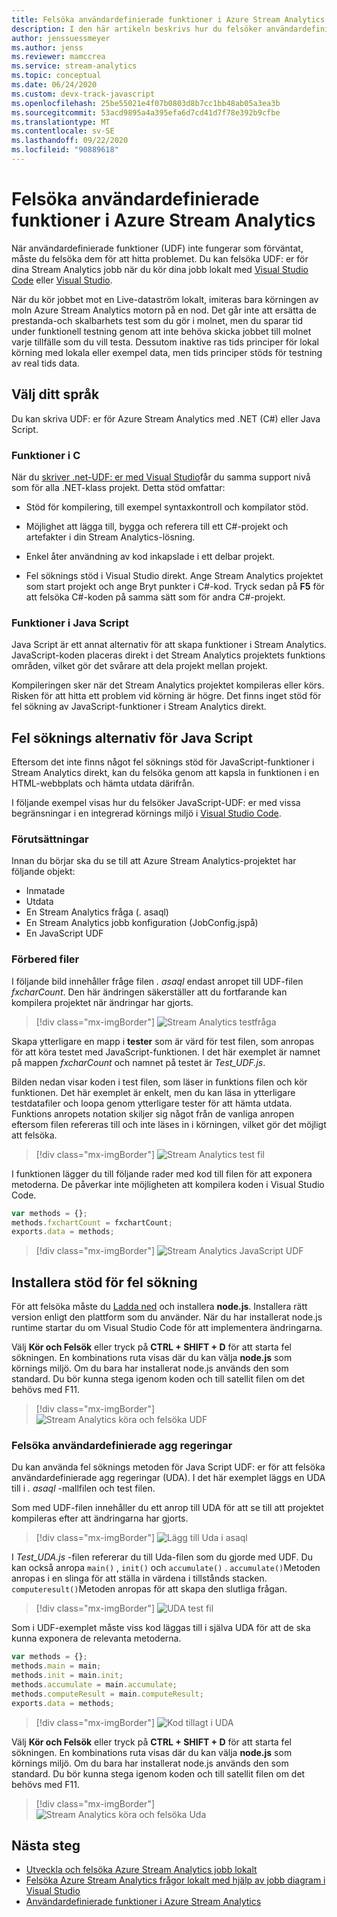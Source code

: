 ```yaml
---
title: Felsöka användardefinierade funktioner i Azure Stream Analytics
description: I den här artikeln beskrivs hur du felsöker användardefinierade funktioner i Azure Stream Analytics.
author: jenssuessmeyer
ms.author: jenss
ms.reviewer: mamccrea
ms.service: stream-analytics
ms.topic: conceptual
ms.date: 06/24/2020
ms.custom: devx-track-javascript
ms.openlocfilehash: 25be55021e4f07b0803d8b7cc1bb48ab05a3ea3b
ms.sourcegitcommit: 53acd9895a4a395efa6d7cd41d7f78e392b9cfbe
ms.translationtype: MT
ms.contentlocale: sv-SE
ms.lasthandoff: 09/22/2020
ms.locfileid: "90889618"
---
```

# <a name="debug-user-defined-functions-in-azure-stream-analytics"></a>Felsöka användardefinierade funktioner i Azure Stream Analytics 

När användardefinierade funktioner (UDF) inte fungerar som förväntat, måste du felsöka dem för att hitta problemet. Du kan felsöka UDF: er för dina Stream Analytics jobb när du kör dina jobb lokalt med [Visual Studio Code](visual-studio-code-local-run-live-input.md) eller [Visual Studio](stream-analytics-vs-tools-local-run.md).

När du kör jobbet mot en Live-dataström lokalt, imiteras bara körningen av moln Azure Stream Analytics motorn på en nod. Det går inte att ersätta de prestanda-och skalbarhets test som du gör i molnet, men du sparar tid under funktionell testning genom att inte behöva skicka jobbet till molnet varje tillfälle som du vill testa. Dessutom inaktive ras tids principer för lokal körning med lokala eller exempel data, men tids principer stöds för testning av real tids data.

## <a name="pick-your-language"></a>Välj ditt språk

Du kan skriva UDF: er för Azure Stream Analytics med .NET (C#) eller Java Script. 

### <a name="functions-in-c"></a>Funktioner i C # 

När du [skriver .net-UDF: er med Visual Studio](stream-analytics-edge-csharp-udf-methods.md)får du samma support nivå som för alla .NET-klass projekt. Detta stöd omfattar:

* Stöd för kompilering, till exempel syntaxkontroll och kompilator stöd.

* Möjlighet att lägga till, bygga och referera till ett C#-projekt och artefakter i din Stream Analytics-lösning. 

* Enkel åter användning av kod inkapslade i ett delbar projekt. 

* Fel söknings stöd i Visual Studio direkt. Ange Stream Analytics projektet som start projekt och ange Bryt punkter i C#-kod. Tryck sedan på **F5** för att felsöka C#-koden på samma sätt som för andra C#-projekt. 

### <a name="functions-in-javascript"></a>Funktioner i Java Script

Java Script är ett annat alternativ för att skapa funktioner i Stream Analytics. JavaScript-koden placeras direkt i det Stream Analytics projektets funktions områden, vilket gör det svårare att dela projekt mellan projekt.

Kompileringen sker när det Stream Analytics projektet kompileras eller körs. Risken för att hitta ett problem vid körning är högre. Det finns inget stöd för fel sökning av JavaScript-funktioner i Stream Analytics direkt.

## <a name="debug-options-for-javascript"></a>Fel söknings alternativ för Java Script

Eftersom det inte finns något fel söknings stöd för JavaScript-funktioner i Stream Analytics direkt, kan du felsöka genom att kapsla in funktionen i en HTML-webbplats och hämta utdata därifrån.

I följande exempel visas hur du felsöker JavaScript-UDF: er med vissa begränsningar i en integrerad körnings miljö i [Visual Studio Code](quick-create-visual-studio-code.md).

### <a name="prerequisites"></a>Förutsättningar

Innan du börjar ska du se till att Azure Stream Analytics-projektet har följande objekt:

* Inmatade 
* Utdata 
* En Stream Analytics fråga (. asaql) 
* En Stream Analytics jobb konfiguration (JobConfig.jspå)
* En JavaScript UDF

### <a name="prepare-files"></a>Förbered filer

I följande bild innehåller fråge filen *. asaql* endast anropet till UDF-filen *fxcharCount*. Den här ändringen säkerställer att du fortfarande kan kompilera projektet när ändringar har gjorts.

> [!div class="mx-imgBorder"]
> ![Stream Analytics testfråga](./media/debug-user-defined-functions/asaql-file.png)

Skapa ytterligare en mapp i **tester** som är värd för test filen, som anropas för att köra testet med JavaScript-funktionen. I det här exemplet är namnet på mappen *fxcharCount* och namnet på testet är *Test_UDF.js*. 

Bilden nedan visar koden i test filen, som läser in funktions filen och kör funktionen. Det här exemplet är enkelt, men du kan läsa in ytterligare testdatafiler och loopa genom ytterligare tester för att hämta utdata. Funktions anropets notation skiljer sig något från de vanliga anropen eftersom filen refereras till och inte läses in i körningen, vilket gör det möjligt att felsöka. 

> [!div class="mx-imgBorder"]
> ![Stream Analytics test fil](./media/debug-user-defined-functions/test-file.png)

I funktionen lägger du till följande rader med kod till filen för att exponera metoderna. De påverkar inte möjligheten att kompilera koden i Visual Studio Code.

```javascript
var methods = {};
methods.fxchartCount = fxchartCount;
exports.data = methods;
``` 

> [!div class="mx-imgBorder"]
> ![Stream Analytics JavaScript UDF](./media/debug-user-defined-functions/udf-file.png)
  
## <a name="install-debug-support"></a>Installera stöd för fel sökning

För att felsöka måste du [Ladda ned](https://nodejs.org/en/download/) och installera **node.js**. Installera rätt version enligt den plattform som du använder. När du har installerat node.js runtime startar du om Visual Studio Code för att implementera ändringarna. 

Välj **Kör och Felsök** eller tryck på **CTRL + SHIFT + D** för att starta fel sökningen. En kombinations ruta visas där du kan välja **node.js** som körnings miljö. Om du bara har installerat node.js används den som standard. Du bör kunna stega igenom koden och till satellit filen om det behövs med F11. 

> [!div class="mx-imgBorder"]
> ![Stream Analytics köra och felsöka UDF](./media/debug-user-defined-functions/run-debug-udf.png)

### <a name="debug-user-defined-aggregates"></a>Felsöka användardefinierade agg regeringar 

Du kan använda fel söknings metoden för Java Script UDF: er för att felsöka användardefinierade agg regeringar (UDA). I det här exemplet läggs en UDA till i *. asaql* -mallfilen och test filen.

Som med UDF-filen innehåller du ett anrop till UDA för att se till att projektet kompileras efter att ändringarna har gjorts. 

> [!div class="mx-imgBorder"]
> ![Lägg till Uda i asaql](./media/debug-user-defined-functions/asaql-uda.png)

I *Test_UDA.js* -filen refererar du till Uda-filen som du gjorde med UDF. Du kan också anropa `main()` , `init()` och `accumulate()` . `accumulate()`Metoden anropas i en slinga för att ställa in värdena i tillstånds stacken. `computeresult()`Metoden anropas för att skapa den slutliga frågan. 

> [!div class="mx-imgBorder"]
> ![UDA test fil](./media/debug-user-defined-functions/uda-test.png)

Som i UDF-exemplet måste viss kod läggas till i själva UDA för att de ska kunna exponera de relevanta metoderna.

```javascript
var methods = {};
methods.main = main;
methods.init = main.init;
methods.accumulate = main.accumulate;
methods.computeResult = main.computeResult;
exports.data = methods;
``` 

> [!div class="mx-imgBorder"]
> ![Kod tillagt i UDA](./media/debug-user-defined-functions/uda-expose-methods.png)

Välj **Kör och Felsök** eller tryck på **CTRL + SHIFT + D** för att starta fel sökningen. En kombinations ruta visas där du kan välja **node.js** som körnings miljö. Om du bara har installerat node.js används den som standard. Du bör kunna stega igenom koden och till satellit filen om det behövs med F11.

> [!div class="mx-imgBorder"]
> ![Stream Analytics köra och felsöka Uda](./media/debug-user-defined-functions/run-debug-uda.png)


## <a name="next-steps"></a>Nästa steg

* [Utveckla och felsöka Azure Stream Analytics jobb lokalt](develop-locally.md)
* [Felsöka Azure Stream Analytics frågor lokalt med hjälp av jobb diagram i Visual Studio](debug-locally-using-job-diagram.md)
* [Användardefinierade funktioner i Azure Stream Analytics](functions-overview.md)
 
